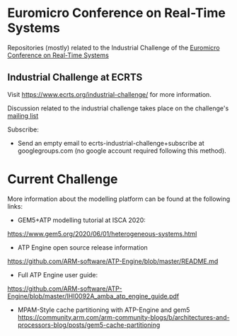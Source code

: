 # Euromicro Conference on Real-Time Systems

Repositories (mostly) related to the Industrial Challenge of the
[Euromicro Conference on Real-Time Systems](www.ecrts.org)

## Industrial Challenge at ECRTS
Visit https://www.ecrts.org/industrial-challenge/ for more information.

Discussion related to the industrial challenge takes place on the
challenge's [mailing list](https://groups.google.com/g/ecrts-industrial-challenge)

Subscribe:
 * Send an empty email to ecrts-industrial-challenge+subscribe at
   googlegroups.com (no google account required following this method).

# Current Challenge

More information about the modelling platform can be found at the following links: 

* GEM5+ATP modelling tutorial at ISCA 2020:
 
https://www.gem5.org/2020/06/01/heterogeneous-systems.html
 
* ATP Engine open source release information
 
https://github.com/ARM-software/ATP-Engine/blob/master/README.md
 
* Full ATP Engine user guide:
 
https://github.com/ARM-software/ATP-Engine/blob/master/IHI0092A_amba_atp_engine_guide.pdf

* MPAM-Style cache partitioning with ATP-Engine and gem5
https://community.arm.com/arm-community-blogs/b/architectures-and-processors-blog/posts/gem5-cache-partitioning
